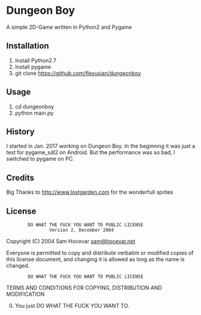 # Dungeon Boy

A simple 2D-Game written in Python2 and Pygame

## Installation

1. Install Python2.7
2. Install pygame
3. git clone https://github.com/flexusjan/dungeonboy

## Usage
1. cd dungeonboy
2. python main.py

## History

I started in Jan. 2017 working on Dungeon Boy. In the beginning it was just a test for pygame_sdl2 on Android.
But the performance was so bad, I switched to pygame on PC.

## Credits

Big Thanks to http://www.lostgarden.com for the wonderfull sprites

## License

            DO WHAT THE FUCK YOU WANT TO PUBLIC LICENSE
                    Version 2, December 2004

 Copyright (C) 2004 Sam Hocevar <sam@hocevar.net>

 Everyone is permitted to copy and distribute verbatim or modified
 copies of this license document, and changing it is allowed as long
 as the name is changed.

            DO WHAT THE FUCK YOU WANT TO PUBLIC LICENSE
   TERMS AND CONDITIONS FOR COPYING, DISTRIBUTION AND MODIFICATION

  0. You just DO WHAT THE FUCK YOU WANT TO.
